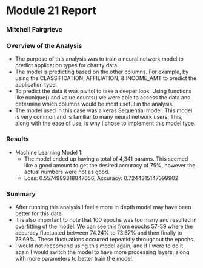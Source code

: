 # Module 21 Report
### Mitchell Fairgrieve

### Overview of the Analysis

* The purpose of this analysis was to train a neural network model to predict application types for charity data.
* The model is predicting based on the other columns. For example, by using the CLASSIFICATION, AFFILIATION, & INCOME_AMT to predict the application type.
* To predict the data it was pivitol to take a deeper look. Using functions like nunique() and value.counts() we were able to access the data and determine which columns would be most useful in the analysis.
* The model used in this case was a keras Sequential model. This model is very common and is familiar to many neural network users. This, along with the ease of use, is why I chose to implement this model type.

### Results

* Machine Learning Model 1:
    * The model ended up having a total of 4,341 params. This seemed like a good amount to get the desired accuracy of 75%, however the actual numbers were not as good.
    * Loss: 0.5574989318847656, Accuracy: 0.7244315147399902


### Summary

* After running this analysis I feel a more in depth model may have been better for this data.
* It is also important to note that 100 epochs was too many and resulted in overfitting of the model. We can see this from epochs 57-59 where the accuracy fluctuated between 74.24% to 73.67% and then finally to 73.69%. These fluctuations occurred repeatidly throughout the epochs.
* I would not reccomend using this model again, and if I were to do it again I would switch the model to have more processing layers, along with more parameters to better train the model.
